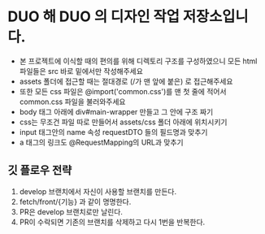 # DUO 해 DUO 의 디자인 작업 저장소입니다.

- 본 프로젝트에 이식할 때의 편의를 위해 디렉토리 구조를 구성하였으니 모든 html 파일들은 src 바로 밑에서만 작성해주세요
- assets 폴더에 접근할 때는 절대경로 (/가 맨 앞에 붙은) 로 접근해주세요
- 또한 모든 css 파일은 @import('common.css')를 맨 첫 줄에 적어서 common.css 파일을 불러와주세요
- body 태그 아래에 div#main-wrapper 만들고 그 안에 구조 짜기 
- css는 무조건 파일 따로 만들어서 assets/css 폴더 아래에 위치시키기
- input 태그안의 name 속성 requestDTO 들의 필드명과 맞추기
- a 태그의 링크도 @RequestMapping의 URL과 맞추기

## 깃 플로우 전략

1. develop 브랜치에서 자신이 사용할 브랜치를 만든다.
2. fetch/front/{기능} 과 같이 명명한다.
3. PR은 develop 브랜치로만 날린다.
4. PR이 수락되면 기존의 브랜치를 삭제하고 다시 1번을 반복한다. 